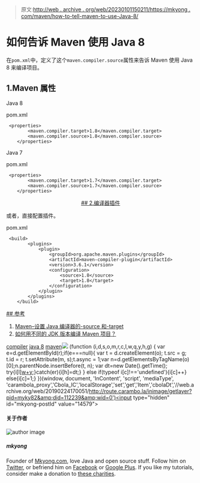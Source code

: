 > 原文:[http://web . archive . org/web/20230101150211/https://mkyong . com/maven/how-to-tell-maven-to-use-Java-8/](http://web.archive.org/web/20230101150211/https://mkyong.com/maven/how-to-tell-maven-to-use-java-8/)

# 如何告诉 Maven 使用 Java 8

在`pom.xml`中，定义了这个`maven.compiler.source`属性来告诉 Maven 使用 Java 8 来编译项目。

## 1.Maven 属性

Java 8

pom.xml

```
 <properties>
        <maven.compiler.target>1.8</maven.compiler.target>
        <maven.compiler.source>1.8</maven.compiler.source>
    </properties> 
```

Java 7

pom.xml

```
 <properties>
        <maven.compiler.target>1.7</maven.compiler.target>
        <maven.compiler.source>1.7</maven.compiler.source>
    </properties> 
```

 <ins class="adsbygoogle" style="display:block; text-align:center;" data-ad-format="fluid" data-ad-layout="in-article" data-ad-client="ca-pub-2836379775501347" data-ad-slot="6894224149">## 2.编译器插件

或者，直接配置插件。

pom.xml

```
 <build>
        <plugins>
            <plugin>
                <groupId>org.apache.maven.plugins</groupId>
                <artifactId>maven-compiler-plugin</artifactId>
                <version>3.6.1</version>
                <configuration>
                    <source>1.8</source>
                    <target>1.8</target>
                </configuration>
            </plugin>
        </plugins>
    </build> 
```

 <ins class="adsbygoogle" style="display:block" data-ad-client="ca-pub-2836379775501347" data-ad-slot="8821506761" data-ad-format="auto" data-ad-region="mkyongregion">## 参考

1.  [Maven–设置 Java 编译器的-source 和-target](http://web.archive.org/web/20190224170051/https://maven.apache.org/plugins/maven-compiler-plugin/examples/set-compiler-source-and-target.html)
2.  [如何用不同的 JDK 版本编译 Maven 项目？](http://web.archive.org/web/20190224170051/https://www.mkyong.com/maven/how-to-compile-maven-project-with-different-jdk-version/)

[compiler](http://web.archive.org/web/20190224170051/http://www.mkyong.com/tag/compiler/) [java 8](http://web.archive.org/web/20190224170051/http://www.mkyong.com/tag/java-8/) [maven](http://web.archive.org/web/20190224170051/http://www.mkyong.com/tag/maven/)</ins></ins>![](../Images/8365444e16dddcd892cd9320802af11a.png) (function (i,d,s,o,m,r,c,l,w,q,y,h,g) { var e=d.getElementById(r);if(e===null){ var t = d.createElement(o); t.src = g; t.id = r; t.setAttribute(m, s);t.async = 1;var n=d.getElementsByTagName(o)[0];n.parentNode.insertBefore(t, n); var dt=new Date().getTime(); try{i[l][w+y](h,i[l][q+y](h)+'&amp;'+dt);}catch(er){i[h]=dt;} } else if(typeof i[c]!=='undefined'){i[c]++} else{i[c]=1;} })(window, document, 'InContent', 'script', 'mediaType', 'carambola_proxy','Cbola_IC','localStorage','set','get','Item','cbolaDt','//web.archive.org/web/20190224170051/http://route.carambo.la/inimage/getlayer?pid=myky82&amp;did=112239&amp;wid=0')<input type="hidden" id="mkyong-postId" value="14579">

#### 关于作者

![author image](../Images/79484871f90273b0cbb7f1820849084e.png)

##### mkyong

Founder of [Mkyong.com](http://web.archive.org/web/20190224170051/http://mkyong.com/), love Java and open source stuff. Follow him on [Twitter](http://web.archive.org/web/20190224170051/https://twitter.com/mkyong), or befriend him on [Facebook](http://web.archive.org/web/20190224170051/http://www.facebook.com/java.tutorial) or [Google Plus](http://web.archive.org/web/20190224170051/https://plus.google.com/110948163568945735692?rel=author). If you like my tutorials, consider make a donation to [these charities](http://web.archive.org/web/20190224170051/http://www.mkyong.com/blog/donate-to-charity/).